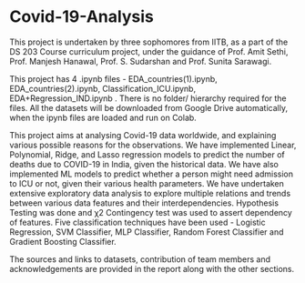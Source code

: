 # Covid-19-Analysis 

This project is undertaken by three sophomores from IITB, as a part of the DS 203 Course curriculum project, under the guidance of Prof. Amit Sethi, Prof. Manjesh Hanawal, Prof. S. Sudarshan and Prof. Sunita Sarawagi.

This project has 4 .ipynb files - EDA_countries(1).ipynb, EDA_countries(2).ipynb, Classification_ICU.ipynb, EDA+Regression_IND.ipynb . There is no folder/ hierarchy required for the files. All the datasets will be downloaded from Google Drive automatically, when the ipynb files are loaded and run on Colab.

This project aims at analysing Covid-19 data worldwide, and explaining various possible reasons for the observations. We have implemented Linear, Polynomial, Ridge, and Lasso regression models to predict the number of deaths due to COVID-19 in India, given the historical data. We have also implemented ML models to predict whether a person might need admission to ICU or not, given their various health parameters. We have undertaken extensive exploratory data analysis to explore multiple relations and trends between various data features and their interdependencies. Hypothesis Testing was done and χ2 Contingency test was used to assert dependency of features. Five classification techniques have been used - Logistic Regression, SVM Classifier, MLP Classifier, Random Forest Classifier and Gradient Boosting Classifier.

The sources and links to datasets, contribution of team members and acknowledgements are provided in the report along with the other sections.
